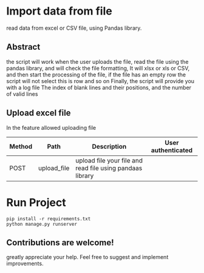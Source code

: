 # Import data from file 

read data from excel or CSV file, using Pandas library.

## Abstract

the script will work when the user uploads the file, read the file using the pandas library, and will check the file formatting, It will xlsx or xls or CSV, and then start the processing of the file, if the file has an empty row the script will not select this is row and so on
Finally, the script will provide you with a log file
The index of blank lines and their positions, and the number of valid lines 

## Upload excel file
In the feature allowed uploading file

Method	| Path	| Description	| User authenticated	
------------- | ------------------------- | ------------- |:-------------:|
POST	| upload_file	|   upload file your file and read file using pandaas library





# Run Project
``` 
pip install -r requirements.txt
python manage.py runserver
``` 

## Contributions are welcome!
greatly appreciate your help. Feel free to suggest and implement improvements.

